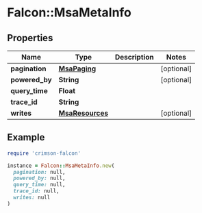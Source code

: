 # Falcon::MsaMetaInfo

## Properties

| Name | Type | Description | Notes |
| ---- | ---- | ----------- | ----- |
| **pagination** | [**MsaPaging**](MsaPaging.md) |  | [optional] |
| **powered_by** | **String** |  | [optional] |
| **query_time** | **Float** |  |  |
| **trace_id** | **String** |  |  |
| **writes** | [**MsaResources**](MsaResources.md) |  | [optional] |

## Example

```ruby
require 'crimson-falcon'

instance = Falcon::MsaMetaInfo.new(
  pagination: null,
  powered_by: null,
  query_time: null,
  trace_id: null,
  writes: null
)
```

